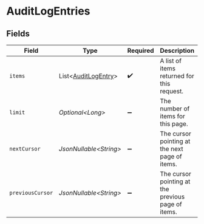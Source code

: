 # AuditLogEntries


## Fields

| Field                                                            | Type                                                             | Required                                                         | Description                                                      | Example                                                          |
| ---------------------------------------------------------------- | ---------------------------------------------------------------- | ---------------------------------------------------------------- | ---------------------------------------------------------------- | ---------------------------------------------------------------- |
| `items`                                                          | List\<[AuditLogEntry](../../models/components/AuditLogEntry.md)> | :heavy_check_mark:                                               | A list of items returned for this request.                       |                                                                  |
| `limit`                                                          | *Optional\<Long>*                                                | :heavy_minus_sign:                                               | The number of items for this page.                               | 20                                                               |
| `nextCursor`                                                     | *JsonNullable\<String>*                                          | :heavy_minus_sign:                                               | The cursor pointing at the next page of items.                   | ZXhhbXBsZTE                                                      |
| `previousCursor`                                                 | *JsonNullable\<String>*                                          | :heavy_minus_sign:                                               | The cursor pointing at the previous page of items.               | Xkjss7asS                                                        |